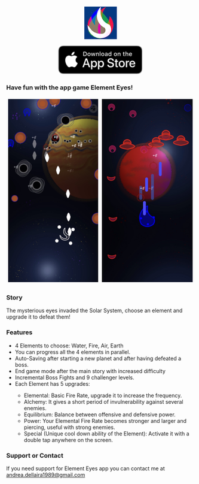 <p class="aligncenter">
    <img src="icon 87.png" alt="icon" />
</p>

<p class="aligncenter">
    <a href="https://apps.apple.com/it/app/element-eyes/id1509916197">
    <img src="Download_on_the_App_Store_Badge_US-UK_RGB_blk_092917.svg" alt="icon" width = "45%" height = "45%" />
    </a>
</p>


### Have fun with the app game Element Eyes!


<div class="row">
  <div class="column">
    <img src="2.jpg" alt="2" style="width:100%">
  </div>
  <div class="column">
    <img src="4.jpg" alt="4" style="width:100%">
  </div>
</div>

### Story

The mysterious eyes invaded the Solar System, choose an element and upgrade it to defeat them!

### Features

<ul> 
<li> 4 Elements to choose: Water, Fire, Air, Earth </li>

<li> You can progress all the 4 elements in parallel. </li>

<li> Auto-Saving after starting a new planet and after having defeated a boss. </li>

<li> End game mode after the main story with increased difficulty </li>

<li> Incremental Boss Fights and 9 challenger levels. </li>
    
<li> Each Element has 5 upgrades: </li>
    
<ul>
   <li> Elemental: Basic Fire Rate, upgrade it to increase the frequency. </li>
   <li> Alchemy: It gives a short period of invulnerability against several enemies. </li>
   <li> Equilibrium: Balance between offensive and defensive power. </li>
   <li> Power: Your Elemental Fire Rate becomes stronger and larger and piercing, useful with strong enemies. </li>
   <li> Special (Unique cool down ability of the Element): Activate it with a double tap anywhere on the screen. </li>
</ul> 
</ul> 

### Support or Contact

If you need support for Element Eyes app you can contact me at andrea.dellaira1989@gmail.com


<style>
.aligncenter {
    text-align: center;
}
</style>

<style>
.row {
  display: flex;
}

.column {
  flex: 50.00%;
  padding: 5px;
}
</style>
    
